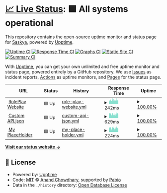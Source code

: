 # [📈 Live Status](https://status.e-girl.eu.org): <!--live status--> **🟩 All systems operational**

This repository contains the open-source uptime monitor and status page for [Saskya](https://byfrench.github.io), powered by [Upptime](https://github.com/upptime/upptime).

[![Uptime CI](https://github.com/byFrench/status-uptime/workflows/Uptime%20CI/badge.svg)](https://github.com/byFrench/status-uptime/actions?query=workflow%3A%22Uptime+CI%22)
[![Response Time CI](https://github.com/byFrench/status-uptime/workflows/Response%20Time%20CI/badge.svg)](https://github.com/byFrench/status-uptime/actions?query=workflow%3A%22Response+Time+CI%22)
[![Graphs CI](https://github.com/byFrench/status-uptime/workflows/Graphs%20CI/badge.svg)](https://github.com/byFrench/status-uptime/actions?query=workflow%3A%22Graphs+CI%22)
[![Static Site CI](https://github.com/byFrench/status-uptime/workflows/Static%20Site%20CI/badge.svg)](https://github.com/byFrench/status-uptime/actions?query=workflow%3A%22Static+Site+CI%22)
[![Summary CI](https://github.com/byFrench/status-uptime/workflows/Summary%20CI/badge.svg)](https://github.com/byFrench/status-uptime/actions?query=workflow%3A%22Summary+CI%22)

With [Upptime](https://upptime.js.org), you can get your own unlimited and free uptime monitor and status page, powered entirely by a GitHub repository. We use [Issues](https://github.com/byFrench/status-uptime/issues) as incident reports, [Actions](https://github.com/byFrench/status-uptime/actions) as uptime monitors, and [Pages](https://status.e-girl.eu.org) for the status page.

<!--start: status pages-->
<!-- This summary is generated by Upptime (https://github.com/upptime/upptime) -->
<!-- Do not edit this manually, your changes will be overwritten -->
<!-- prettier-ignore -->
| URL | Status | History | Response Time | Uptime |
| --- | ------ | ------- | ------------- | ------ |
| <img alt="" src="https://status.e-girl.eu.org/custom/img/status_favicon/roleplay.ico" height="13"> [RolePlay Website](https://rp.french.eu.org/ping) | 🟩 Up | [role-play-website.yml](https://github.com/byFrench/status-uptime/commits/HEAD/history/role-play-website.yml) | <details><summary><img alt="Response time graph" src="./graphs/role-play-website/response-time-week.png" height="20"> 242ms</summary><br><a href="https://status.e-girl.eu.org/history/role-play-website"><img alt="Response time 242" src="https://img.shields.io/endpoint?url=https%3A%2F%2Fraw.githubusercontent.com%2FbyFrench%2Fstatus-uptime%2FHEAD%2Fapi%2Frole-play-website%2Fresponse-time.json"></a><br><a href="https://status.e-girl.eu.org/history/role-play-website"><img alt="24-hour response time 243" src="https://img.shields.io/endpoint?url=https%3A%2F%2Fraw.githubusercontent.com%2FbyFrench%2Fstatus-uptime%2FHEAD%2Fapi%2Frole-play-website%2Fresponse-time-day.json"></a><br><a href="https://status.e-girl.eu.org/history/role-play-website"><img alt="7-day response time 242" src="https://img.shields.io/endpoint?url=https%3A%2F%2Fraw.githubusercontent.com%2FbyFrench%2Fstatus-uptime%2FHEAD%2Fapi%2Frole-play-website%2Fresponse-time-week.json"></a><br><a href="https://status.e-girl.eu.org/history/role-play-website"><img alt="30-day response time 242" src="https://img.shields.io/endpoint?url=https%3A%2F%2Fraw.githubusercontent.com%2FbyFrench%2Fstatus-uptime%2FHEAD%2Fapi%2Frole-play-website%2Fresponse-time-month.json"></a><br><a href="https://status.e-girl.eu.org/history/role-play-website"><img alt="1-year response time 242" src="https://img.shields.io/endpoint?url=https%3A%2F%2Fraw.githubusercontent.com%2FbyFrench%2Fstatus-uptime%2FHEAD%2Fapi%2Frole-play-website%2Fresponse-time-year.json"></a></details> | <details><summary><a href="https://status.e-girl.eu.org/history/role-play-website">100.00%</a></summary><a href="https://status.e-girl.eu.org/history/role-play-website"><img alt="All-time uptime 100.00%" src="https://img.shields.io/endpoint?url=https%3A%2F%2Fraw.githubusercontent.com%2FbyFrench%2Fstatus-uptime%2FHEAD%2Fapi%2Frole-play-website%2Fuptime.json"></a><br><a href="https://status.e-girl.eu.org/history/role-play-website"><img alt="24-hour uptime 100.00%" src="https://img.shields.io/endpoint?url=https%3A%2F%2Fraw.githubusercontent.com%2FbyFrench%2Fstatus-uptime%2FHEAD%2Fapi%2Frole-play-website%2Fuptime-day.json"></a><br><a href="https://status.e-girl.eu.org/history/role-play-website"><img alt="7-day uptime 100.00%" src="https://img.shields.io/endpoint?url=https%3A%2F%2Fraw.githubusercontent.com%2FbyFrench%2Fstatus-uptime%2FHEAD%2Fapi%2Frole-play-website%2Fuptime-week.json"></a><br><a href="https://status.e-girl.eu.org/history/role-play-website"><img alt="30-day uptime 100.00%" src="https://img.shields.io/endpoint?url=https%3A%2F%2Fraw.githubusercontent.com%2FbyFrench%2Fstatus-uptime%2FHEAD%2Fapi%2Frole-play-website%2Fuptime-month.json"></a><br><a href="https://status.e-girl.eu.org/history/role-play-website"><img alt="1-year uptime 100.00%" src="https://img.shields.io/endpoint?url=https%3A%2F%2Fraw.githubusercontent.com%2FbyFrench%2Fstatus-uptime%2FHEAD%2Fapi%2Frole-play-website%2Fuptime-year.json"></a></details>
| <img alt="" src="https://status.e-girl.eu.org/custom/img/status_favicon/api.ico" height="13"> [Custom API.json](https://api.french.qc.lu/ping) | 🟩 Up | [custom-api-json.yml](https://github.com/byFrench/status-uptime/commits/HEAD/history/custom-api-json.yml) | <details><summary><img alt="Response time graph" src="./graphs/custom-api-json/response-time-week.png" height="20"> 629ms</summary><br><a href="https://status.e-girl.eu.org/history/custom-api-json"><img alt="Response time 629" src="https://img.shields.io/endpoint?url=https%3A%2F%2Fraw.githubusercontent.com%2FbyFrench%2Fstatus-uptime%2FHEAD%2Fapi%2Fcustom-api-json%2Fresponse-time.json"></a><br><a href="https://status.e-girl.eu.org/history/custom-api-json"><img alt="24-hour response time 648" src="https://img.shields.io/endpoint?url=https%3A%2F%2Fraw.githubusercontent.com%2FbyFrench%2Fstatus-uptime%2FHEAD%2Fapi%2Fcustom-api-json%2Fresponse-time-day.json"></a><br><a href="https://status.e-girl.eu.org/history/custom-api-json"><img alt="7-day response time 629" src="https://img.shields.io/endpoint?url=https%3A%2F%2Fraw.githubusercontent.com%2FbyFrench%2Fstatus-uptime%2FHEAD%2Fapi%2Fcustom-api-json%2Fresponse-time-week.json"></a><br><a href="https://status.e-girl.eu.org/history/custom-api-json"><img alt="30-day response time 629" src="https://img.shields.io/endpoint?url=https%3A%2F%2Fraw.githubusercontent.com%2FbyFrench%2Fstatus-uptime%2FHEAD%2Fapi%2Fcustom-api-json%2Fresponse-time-month.json"></a><br><a href="https://status.e-girl.eu.org/history/custom-api-json"><img alt="1-year response time 629" src="https://img.shields.io/endpoint?url=https%3A%2F%2Fraw.githubusercontent.com%2FbyFrench%2Fstatus-uptime%2FHEAD%2Fapi%2Fcustom-api-json%2Fresponse-time-year.json"></a></details> | <details><summary><a href="https://status.e-girl.eu.org/history/custom-api-json">100.00%</a></summary><a href="https://status.e-girl.eu.org/history/custom-api-json"><img alt="All-time uptime 100.00%" src="https://img.shields.io/endpoint?url=https%3A%2F%2Fraw.githubusercontent.com%2FbyFrench%2Fstatus-uptime%2FHEAD%2Fapi%2Fcustom-api-json%2Fuptime.json"></a><br><a href="https://status.e-girl.eu.org/history/custom-api-json"><img alt="24-hour uptime 100.00%" src="https://img.shields.io/endpoint?url=https%3A%2F%2Fraw.githubusercontent.com%2FbyFrench%2Fstatus-uptime%2FHEAD%2Fapi%2Fcustom-api-json%2Fuptime-day.json"></a><br><a href="https://status.e-girl.eu.org/history/custom-api-json"><img alt="7-day uptime 100.00%" src="https://img.shields.io/endpoint?url=https%3A%2F%2Fraw.githubusercontent.com%2FbyFrench%2Fstatus-uptime%2FHEAD%2Fapi%2Fcustom-api-json%2Fuptime-week.json"></a><br><a href="https://status.e-girl.eu.org/history/custom-api-json"><img alt="30-day uptime 100.00%" src="https://img.shields.io/endpoint?url=https%3A%2F%2Fraw.githubusercontent.com%2FbyFrench%2Fstatus-uptime%2FHEAD%2Fapi%2Fcustom-api-json%2Fuptime-month.json"></a><br><a href="https://status.e-girl.eu.org/history/custom-api-json"><img alt="1-year uptime 100.00%" src="https://img.shields.io/endpoint?url=https%3A%2F%2Fraw.githubusercontent.com%2FbyFrench%2Fstatus-uptime%2FHEAD%2Fapi%2Fcustom-api-json%2Fuptime-year.json"></a></details>
| <img alt="" src="https://status.e-girl.eu.org/custom/img/status_favicon/placeholder.ico" height="13"> [My PlaceHolder](https://placeholder.french.eu.org/ping) | 🟩 Up | [my-place-holder.yml](https://github.com/byFrench/status-uptime/commits/HEAD/history/my-place-holder.yml) | <details><summary><img alt="Response time graph" src="./graphs/my-place-holder/response-time-week.png" height="20"> 224ms</summary><br><a href="https://status.e-girl.eu.org/history/my-place-holder"><img alt="Response time 224" src="https://img.shields.io/endpoint?url=https%3A%2F%2Fraw.githubusercontent.com%2FbyFrench%2Fstatus-uptime%2FHEAD%2Fapi%2Fmy-place-holder%2Fresponse-time.json"></a><br><a href="https://status.e-girl.eu.org/history/my-place-holder"><img alt="24-hour response time 231" src="https://img.shields.io/endpoint?url=https%3A%2F%2Fraw.githubusercontent.com%2FbyFrench%2Fstatus-uptime%2FHEAD%2Fapi%2Fmy-place-holder%2Fresponse-time-day.json"></a><br><a href="https://status.e-girl.eu.org/history/my-place-holder"><img alt="7-day response time 224" src="https://img.shields.io/endpoint?url=https%3A%2F%2Fraw.githubusercontent.com%2FbyFrench%2Fstatus-uptime%2FHEAD%2Fapi%2Fmy-place-holder%2Fresponse-time-week.json"></a><br><a href="https://status.e-girl.eu.org/history/my-place-holder"><img alt="30-day response time 224" src="https://img.shields.io/endpoint?url=https%3A%2F%2Fraw.githubusercontent.com%2FbyFrench%2Fstatus-uptime%2FHEAD%2Fapi%2Fmy-place-holder%2Fresponse-time-month.json"></a><br><a href="https://status.e-girl.eu.org/history/my-place-holder"><img alt="1-year response time 224" src="https://img.shields.io/endpoint?url=https%3A%2F%2Fraw.githubusercontent.com%2FbyFrench%2Fstatus-uptime%2FHEAD%2Fapi%2Fmy-place-holder%2Fresponse-time-year.json"></a></details> | <details><summary><a href="https://status.e-girl.eu.org/history/my-place-holder">100.00%</a></summary><a href="https://status.e-girl.eu.org/history/my-place-holder"><img alt="All-time uptime 100.00%" src="https://img.shields.io/endpoint?url=https%3A%2F%2Fraw.githubusercontent.com%2FbyFrench%2Fstatus-uptime%2FHEAD%2Fapi%2Fmy-place-holder%2Fuptime.json"></a><br><a href="https://status.e-girl.eu.org/history/my-place-holder"><img alt="24-hour uptime 100.00%" src="https://img.shields.io/endpoint?url=https%3A%2F%2Fraw.githubusercontent.com%2FbyFrench%2Fstatus-uptime%2FHEAD%2Fapi%2Fmy-place-holder%2Fuptime-day.json"></a><br><a href="https://status.e-girl.eu.org/history/my-place-holder"><img alt="7-day uptime 100.00%" src="https://img.shields.io/endpoint?url=https%3A%2F%2Fraw.githubusercontent.com%2FbyFrench%2Fstatus-uptime%2FHEAD%2Fapi%2Fmy-place-holder%2Fuptime-week.json"></a><br><a href="https://status.e-girl.eu.org/history/my-place-holder"><img alt="30-day uptime 100.00%" src="https://img.shields.io/endpoint?url=https%3A%2F%2Fraw.githubusercontent.com%2FbyFrench%2Fstatus-uptime%2FHEAD%2Fapi%2Fmy-place-holder%2Fuptime-month.json"></a><br><a href="https://status.e-girl.eu.org/history/my-place-holder"><img alt="1-year uptime 100.00%" src="https://img.shields.io/endpoint?url=https%3A%2F%2Fraw.githubusercontent.com%2FbyFrench%2Fstatus-uptime%2FHEAD%2Fapi%2Fmy-place-holder%2Fuptime-year.json"></a></details>

<!--end: status pages-->

[**Visit our status website →**](https://status.e-girl.eu.org)

## 📄 License

- Powered by: [Upptime](https://github.com/upptime/upptime)
- Code: [MIT](./LICENSE) © [Anand Chowdhary](https://anandchowdhary.com), supported by [Pabio](https://pabio.com)
- Data in the `./history` directory: [Open Database License](https://opendatacommons.org/licenses/odbl/1-0/)
